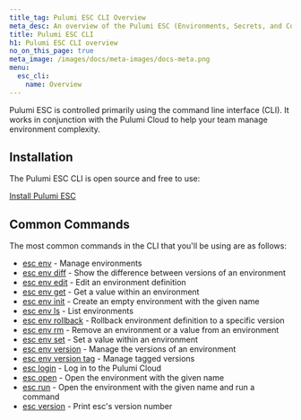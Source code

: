```yaml
---
title_tag: Pulumi ESC CLI Overview
meta_desc: An overview of the Pulumi ESC (Environments, Secrets, and Configuration) CLI.
title: Pulumi ESC CLI
h1: Pulumi ESC CLI overview
no_on_this_page: true
meta_image: /images/docs/meta-images/docs-meta.png
menu:
  esc_cli:
    name: Overview
---
```


Pulumi ESC is controlled primarily using the command line interface (CLI). It works in conjunction with the Pulumi Cloud
to help your team manage environment complexity.

## Installation

The Pulumi ESC CLI is open source and free to use:

<a class="btn btn-secondary" href="/docs/install/esc/">Install Pulumi ESC</a>

## Common Commands

The most common commands in the CLI that you'll be using are as follows:

* [esc env](/docs/esc-cli/commands/esc_env/) - Manage environments
* [esc env diff](/docs/esc-cli/commands/esc_env_diff/) - Show the difference between versions of an environment
* [esc env edit](/docs/esc-cli/commands/esc_env_edit/) - Edit an environment definition
* [esc env get](/docs/esc-cli/commands/esc_env_get/) - Get a value within an environment
* [esc env init](/docs/esc-cli/commands/esc_env_init/) - Create an empty environment with the given name
* [esc env ls](/docs/esc-cli/commands/esc_env_ls/) - List environments
* [esc env rollback](/docs/esc-cli/commands/esc_env_rollback/) - Rollback environment definition to a specific version
* [esc env rm](/docs/esc-cli/commands/esc_env_rm/) - Remove an environment or a value from an environment
* [esc env set](/docs/esc-cli/commands/esc_env_set/) - Set a value within an environment
* [esc env version](/docs/esc-cli/commands/esc_env_version/) - Manage the versions of an environment
* [esc env version tag](/docs/esc-cli/commands/esc_env_version_tag/) - Manage tagged versions
* [esc login](/docs/esc-cli/commands/esc_login/) - Log in to the Pulumi Cloud
* [esc open](/docs/esc-cli/commands/esc_open/) - Open the environment with the given name
* [esc run](/docs/esc-cli/commands/esc_run/) - Open the environment with the given name and run a command
* [esc version](/docs/esc-cli/commands/esc_version/) - Print esc's version number
